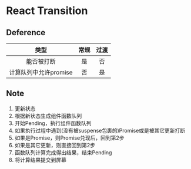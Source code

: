 # React Transition

## Deference

|         类型          | 常规 | 过渡 |
| :-------------------: | :--: | :--: |
|      能否被打断       |  是  |  否  |
| 计算队列中允许promise |  否  |  是  |

## Note

1. 更新状态
2. 根据新状态生成组件函数队列
3. 开始Pending，执行组件函数队列
4. 如果执行过程中遇到(没有被suspense包裹的)Promise或是被其它更新打断
5. 如果是Promise，则Promise兑现后，回到第2步
6. 如果是其它更新，则直接回到第2步
7. 函数队列计算完成得出结果，结束Pending
8. 将计算结果提交到屏幕
